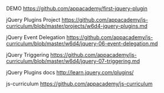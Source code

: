 DEMO
https://github.com/appacademy/first-jquery-plugin

jQuery Plugins Project
https://github.com/appacademy/js-curriculum/blob/master/projects/w6d4-jquery-plugins.md

jQuery Event Delegation
https://github.com/appacademy/js-curriculum/blob/master/w6d4/jquery-06-event-delegation.md

jQuery Triggering
https://github.com/appacademy/js-curriculum/blob/master/w6d4/jquery-07-triggering.md

jQuery Plugins docs
http://learn.jquery.com/plugins/

js-curriculum
https://github.com/appacademy/js-curriculum

